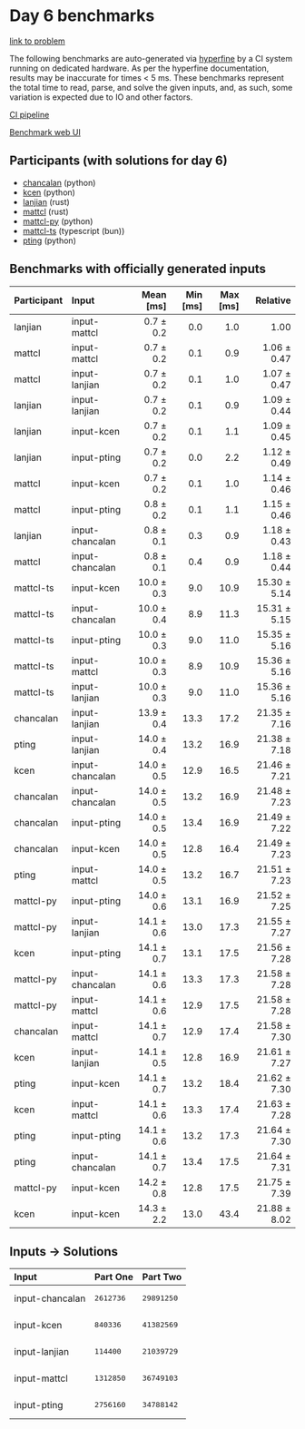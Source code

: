# Day 6 benchmarks

[link to problem](https://adventofcode.com/2023/day/6)

The following benchmarks are auto-generated via
[hyperfine](https://github.com/sharkdp/hyperfine) by a CI system running on
dedicated hardware. As per the hyperfine documentation, results may be
inaccurate for times < 5 ms. These benchmarks represent the total time to read,
parse, and solve the given inputs, and, as such, some variation is expected due
to IO and other factors.

[CI pipeline](http://ci.papercode.net:8080/teams/main/pipelines/aoc2023)

[Benchmark web UI](https://aoc.ancalagon.black)


## Participants (with solutions for day 6)

- [chancalan](https://github.com/chancalan/aoc2023) (python)
- [kcen](https://github.com/kcen/aoc2023) (python)
- [lanjian](https://github.com/lanjian/aoc-2023) (rust)
- [mattcl](https://github.com/mattcl/aoc2023) (rust)
- [mattcl-py](https://github.com/mattcl/aoc2023-py) (python)
- [mattcl-ts](https://github.com/mattcl/aoc2023-js) (typescript (bun))
- [pting](https://github.com/pting/aoc2023) (python)


## Benchmarks with officially generated inputs

| Participant | Input | Mean [ms] | Min [ms] | Max [ms] | Relative |
|:---|:---|---:|---:|---:|---:|
| lanjian | input-mattcl | 0.7 ± 0.2 | 0.0 | 1.0 | 1.00 |
| mattcl | input-mattcl | 0.7 ± 0.2 | 0.1 | 0.9 | 1.06 ± 0.47 |
| mattcl | input-lanjian | 0.7 ± 0.2 | 0.1 | 1.0 | 1.07 ± 0.47 |
| lanjian | input-lanjian | 0.7 ± 0.2 | 0.1 | 0.9 | 1.09 ± 0.44 |
| lanjian | input-kcen | 0.7 ± 0.2 | 0.1 | 1.1 | 1.09 ± 0.45 |
| lanjian | input-pting | 0.7 ± 0.2 | 0.0 | 2.2 | 1.12 ± 0.49 |
| mattcl | input-kcen | 0.7 ± 0.2 | 0.1 | 1.0 | 1.14 ± 0.46 |
| mattcl | input-pting | 0.8 ± 0.2 | 0.1 | 1.1 | 1.15 ± 0.46 |
| lanjian | input-chancalan | 0.8 ± 0.1 | 0.3 | 0.9 | 1.18 ± 0.43 |
| mattcl | input-chancalan | 0.8 ± 0.1 | 0.4 | 0.9 | 1.18 ± 0.44 |
| mattcl-ts | input-kcen | 10.0 ± 0.3 | 9.0 | 10.9 | 15.30 ± 5.14 |
| mattcl-ts | input-chancalan | 10.0 ± 0.4 | 8.9 | 11.3 | 15.31 ± 5.15 |
| mattcl-ts | input-pting | 10.0 ± 0.3 | 9.0 | 11.0 | 15.35 ± 5.16 |
| mattcl-ts | input-mattcl | 10.0 ± 0.3 | 8.9 | 10.9 | 15.36 ± 5.16 |
| mattcl-ts | input-lanjian | 10.0 ± 0.3 | 9.0 | 11.0 | 15.36 ± 5.16 |
| chancalan | input-lanjian | 13.9 ± 0.4 | 13.3 | 17.2 | 21.35 ± 7.16 |
| pting | input-lanjian | 14.0 ± 0.4 | 13.2 | 16.9 | 21.38 ± 7.18 |
| kcen | input-chancalan | 14.0 ± 0.5 | 12.9 | 16.5 | 21.46 ± 7.21 |
| chancalan | input-chancalan | 14.0 ± 0.5 | 13.2 | 16.9 | 21.48 ± 7.23 |
| chancalan | input-pting | 14.0 ± 0.5 | 13.4 | 16.9 | 21.49 ± 7.22 |
| chancalan | input-kcen | 14.0 ± 0.5 | 12.8 | 16.4 | 21.49 ± 7.23 |
| pting | input-mattcl | 14.0 ± 0.5 | 13.2 | 16.7 | 21.51 ± 7.23 |
| mattcl-py | input-pting | 14.0 ± 0.6 | 13.1 | 16.9 | 21.52 ± 7.25 |
| mattcl-py | input-lanjian | 14.1 ± 0.6 | 13.0 | 17.3 | 21.55 ± 7.27 |
| kcen | input-pting | 14.1 ± 0.7 | 13.1 | 17.5 | 21.56 ± 7.28 |
| mattcl-py | input-chancalan | 14.1 ± 0.6 | 13.3 | 17.3 | 21.58 ± 7.28 |
| mattcl-py | input-mattcl | 14.1 ± 0.6 | 12.9 | 17.5 | 21.58 ± 7.28 |
| chancalan | input-mattcl | 14.1 ± 0.7 | 12.9 | 17.4 | 21.58 ± 7.30 |
| kcen | input-lanjian | 14.1 ± 0.5 | 12.8 | 16.9 | 21.61 ± 7.27 |
| pting | input-kcen | 14.1 ± 0.7 | 13.2 | 18.4 | 21.62 ± 7.30 |
| kcen | input-mattcl | 14.1 ± 0.6 | 13.3 | 17.4 | 21.63 ± 7.28 |
| pting | input-pting | 14.1 ± 0.6 | 13.2 | 17.3 | 21.64 ± 7.30 |
| pting | input-chancalan | 14.1 ± 0.7 | 13.4 | 17.5 | 21.64 ± 7.31 |
| mattcl-py | input-kcen | 14.2 ± 0.8 | 12.8 | 17.5 | 21.75 ± 7.39 |
| kcen | input-kcen | 14.3 ± 2.2 | 13.0 | 43.4 | 21.88 ± 8.02 |


## Inputs -> Solutions

| Input | Part One | Part Two |
|:---|:---|:---|
|input-chancalan|<pre>2612736</pre>|<pre>29891250</pre>|
|input-kcen|<pre>840336</pre>|<pre>41382569</pre>|
|input-lanjian|<pre>114400</pre>|<pre>21039729</pre>|
|input-mattcl|<pre>1312850</pre>|<pre>36749103</pre>|
|input-pting|<pre>2756160</pre>|<pre>34788142</pre>|